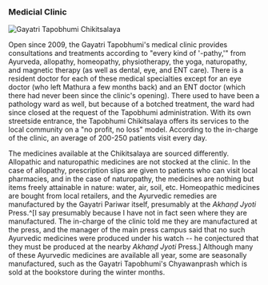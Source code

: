 ### Medicial Clinic

![Gayatri Tapobhumi Chikitsalaya](/img/Tapobhumi/tapobhumi-chikitsalaya.JPG)

Open since 2009, the Gayatri Tapobhumi's medical clinic provides consultations and treatments according to "every kind of '-pathy,'" from Ayurveda, allopathy, homeopathy, physiotherapy, the yoga, naturopathy, and magnetic therapy (as well as dental, eye, and ENT care). There is a resident doctor for each of these medical specialties except for an eye doctor (who left Mathura a few months back) and an ENT doctor (which there had never been since the clinic's opening). There used to have been a pathology ward as well, but because of a botched treatment, the ward had since closed at the request of the Tapobhumi administration. With its own streetside entrance, the Tapobhumi Chikitsalaya offers its services to the local community on a "no profit, no loss" model. According to the in-charge of the clinic, an average of 200-250 patients visit every day.

The medicines available at the Chikitsalaya are sourced differently. Allopathic and naturopathic medicines are not stocked at the clinic. In the case of allopathy, prescription slips are given to patients who can visit local pharmacies, and in the case of naturopathy, the medicines are nothing but items freely attainable in nature: water, air, soil, etc. Homeopathic medicines are bought from local retailers, and the Ayurvedic remedies are manufactured by the Gayatri Pariwar itself, presumably at the _Akhaṇḍ Jyoti_ Press.^[I say presumably because I have not in fact seen where they are manufactured. The in-charge of the clinic told me they are manufactured at the press, and the manager of the main press campus said that no such Ayurvedic medicines were produced under his watch -- he conjectured that they must be produced at the nearby _Akhaṇḍ Jyoti_ Press.] Although many of these Ayurvedic medicines are available all year, some are seasonally manufactured, such as the Gayatri Tapobhumi's Chyawanprash which is sold at the bookstore during the winter months.
